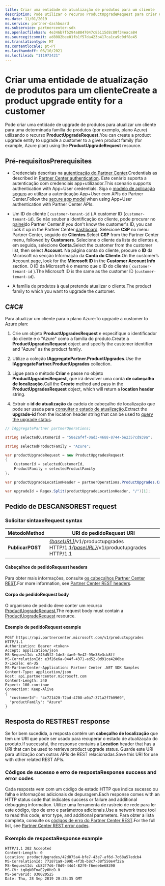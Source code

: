 ```yaml
---
title: Criar uma entidade de atualização de produtos para um cliente
description: Pode utilizar o recurso ProductUpgradeRequest para criar uma entidade de upgrade de produtos para atualizar um cliente para uma determinada família de produtos.
ms.date: 11/01/2019
ms.service: partner-dashboard
ms.subservice: partnercenter-sdk
ms.openlocfilehash: 4e346b7f5294a8847047c85115d8c80f34eaca84
ms.sourcegitcommit: ad8082bee01fb1f57da423b417ca1ca9c0df8e45
ms.translationtype: MT
ms.contentlocale: pt-PT
ms.lasthandoff: 06/10/2021
ms.locfileid: "111973421"
---
```

# <a name="create-a-product-upgrade-entity-for-a-customer"></a><span data-ttu-id="13d6a-103">Criar uma entidade de atualização de produtos para um cliente</span><span class="sxs-lookup"><span data-stu-id="13d6a-103">Create a product upgrade entity for a customer</span></span>

<span data-ttu-id="13d6a-104">Pode criar uma entidade de upgrade de produtos para atualizar um cliente para uma determinada família de produtos (por exemplo, plano Azure) utilizando o recurso **ProductUpgradeRequest.**</span><span class="sxs-lookup"><span data-stu-id="13d6a-104">You can create a product upgrade entity to upgrade a customer to a given product family (for example, Azure plan) using the **ProductUpgradeRequest** resource.</span></span>

## <a name="prerequisites"></a><span data-ttu-id="13d6a-105">Pré-requisitos</span><span class="sxs-lookup"><span data-stu-id="13d6a-105">Prerequisites</span></span>

- <span data-ttu-id="13d6a-106">Credenciais descritas na [autenticação do Partner Center](partner-center-authentication.md).</span><span class="sxs-lookup"><span data-stu-id="13d6a-106">Credentials as described in [Partner Center authentication](partner-center-authentication.md).</span></span> <span data-ttu-id="13d6a-107">Este cenário suporta a autenticação com credenciais app+utilizador.</span><span class="sxs-lookup"><span data-stu-id="13d6a-107">This scenario supports authentication with App+User credentials.</span></span> <span data-ttu-id="13d6a-108">Siga o [modelo de aplicação seguro](enable-secure-app-model.md) ao utilizar a autenticação App+User com APIs do Partner Center.</span><span class="sxs-lookup"><span data-stu-id="13d6a-108">Follow the [secure app model](enable-secure-app-model.md) when using App+User authentication with Partner Center APIs.</span></span>

- <span data-ttu-id="13d6a-109">Um ID do cliente ( `customer-tenant-id` ).</span><span class="sxs-lookup"><span data-stu-id="13d6a-109">A customer ID (`customer-tenant-id`).</span></span> <span data-ttu-id="13d6a-110">Se não souber a identificação do cliente, pode procurar no [painel](https://partner.microsoft.com/dashboard)do Partner Center.</span><span class="sxs-lookup"><span data-stu-id="13d6a-110">If you don't know the customer's ID, you can look it up in the Partner Center [dashboard](https://partner.microsoft.com/dashboard).</span></span> <span data-ttu-id="13d6a-111">Selecione **CSP** no menu Partner Center, seguido de **Clientes**.</span><span class="sxs-lookup"><span data-stu-id="13d6a-111">Select **CSP** from the Partner Center menu, followed by **Customers**.</span></span> <span data-ttu-id="13d6a-112">Selecione o cliente da lista de clientes e, em seguida, selecione **Conta.**</span><span class="sxs-lookup"><span data-stu-id="13d6a-112">Select the customer from the customer list, then select **Account**.</span></span> <span data-ttu-id="13d6a-113">Na página conta do cliente, procure o **ID** da Microsoft na secção Informação da **Conta do Cliente.**</span><span class="sxs-lookup"><span data-stu-id="13d6a-113">On the customer’s Account page, look for the **Microsoft ID** in the **Customer Account Info** section.</span></span> <span data-ttu-id="13d6a-114">O ID da Microsoft é o mesmo que o ID do cliente ( `customer-tenant-id` ).</span><span class="sxs-lookup"><span data-stu-id="13d6a-114">The Microsoft ID is the same as the customer ID  (`customer-tenant-id`).</span></span>

- <span data-ttu-id="13d6a-115">A família de produtos à qual pretende atualizar o cliente.</span><span class="sxs-lookup"><span data-stu-id="13d6a-115">The product family to which you want to upgrade the customer.</span></span>

## <a name="c"></a><span data-ttu-id="13d6a-116">C\#</span><span class="sxs-lookup"><span data-stu-id="13d6a-116">C\#</span></span>

<span data-ttu-id="13d6a-117">Para atualizar um cliente para o plano Azure:</span><span class="sxs-lookup"><span data-stu-id="13d6a-117">To upgrade a customer to Azure plan:</span></span>

1. <span data-ttu-id="13d6a-118">Crie um objeto **ProductUpgradesRequest** e especifique o identificador do cliente e o "Azure" como a família do produto.</span><span class="sxs-lookup"><span data-stu-id="13d6a-118">Create a **ProductUpgradesRequest** object and specify the customer identifier and "Azure" as the product family.</span></span>

2. <span data-ttu-id="13d6a-119">Utilize a coleção **IAggregatePartner.ProductUpgrades.**</span><span class="sxs-lookup"><span data-stu-id="13d6a-119">Use the **IAggregatePartner.ProductUpgrades** collection.</span></span>

3. <span data-ttu-id="13d6a-120">Ligue para o método **Criar** e passe no objeto **ProductUpgradesRequest,** que irá devolver uma corda **de cabeçalho de localização.**</span><span class="sxs-lookup"><span data-stu-id="13d6a-120">Call the **Create** method and pass in the **ProductUpgradesRequest** object, which will return a **location header** string.</span></span>

4. <span data-ttu-id="13d6a-121">Extrair o **id de atualização** da cadeia de cabeçalho de localização que pode ser usada para [consultar o estado de atualização](get-product-upgrade-status.md).</span><span class="sxs-lookup"><span data-stu-id="13d6a-121">Extract the **upgrade-id** from the location header string that can be used to [query the upgrade status](get-product-upgrade-status.md).</span></span>

```csharp
// IAggregatePartner partnerOperations;

string selectedCustomerId = "58e2af4f-0ad3-4688-8744-be2357cd939a";

string selectedProductFamily = "Azure";

var productUpgradeRequest = new ProductUpgradesRequest
{
    CustomerId = selectedCustomerId,
    ProductFamily = selectedProductFamily
};

var productUpgradeLocationHeader = partnerOperations.ProductUpgrades.Create(productUpgradeRequest);

var upgradeId = Regex.Split(productUpgradeLocationHeader, "/")[1];

```

## <a name="rest-request"></a><span data-ttu-id="13d6a-122">Pedido de DESCANSO</span><span class="sxs-lookup"><span data-stu-id="13d6a-122">REST request</span></span>

### <a name="request-syntax"></a><span data-ttu-id="13d6a-123">Solicitar sintaxe</span><span class="sxs-lookup"><span data-stu-id="13d6a-123">Request syntax</span></span>

| <span data-ttu-id="13d6a-124">Método</span><span class="sxs-lookup"><span data-stu-id="13d6a-124">Method</span></span>   | <span data-ttu-id="13d6a-125">URI do pedido</span><span class="sxs-lookup"><span data-stu-id="13d6a-125">Request URI</span></span>                                                                                   |
|----------|-----------------------------------------------------------------------------------------------|
| <span data-ttu-id="13d6a-126">**Publicar**</span><span class="sxs-lookup"><span data-stu-id="13d6a-126">**POST**</span></span> | <span data-ttu-id="13d6a-127">[*{baseURL}*](partner-center-rest-urls.md)/v1/productupgrades HTTP/1.1</span><span class="sxs-lookup"><span data-stu-id="13d6a-127">[*{baseURL}*](partner-center-rest-urls.md)/v1/productupgrades HTTP/1.1</span></span> |

#### <a name="request-headers"></a><span data-ttu-id="13d6a-128">Cabeçalhos do pedido</span><span class="sxs-lookup"><span data-stu-id="13d6a-128">Request headers</span></span>

<span data-ttu-id="13d6a-129">Para obter mais informações, consulte [os cabeçalhos Partner Center REST](headers.md).</span><span class="sxs-lookup"><span data-stu-id="13d6a-129">For more information, see [Partner Center REST headers](headers.md).</span></span>

#### <a name="request-body"></a><span data-ttu-id="13d6a-130">Corpo do pedido</span><span class="sxs-lookup"><span data-stu-id="13d6a-130">Request body</span></span>

<span data-ttu-id="13d6a-131">O organismo de pedido deve conter um recurso [ProductUpgradeRequest.](product-upgrade-resources.md#productupgraderequest)</span><span class="sxs-lookup"><span data-stu-id="13d6a-131">The request body must contain a [ProductUpgradeRequest](product-upgrade-resources.md#productupgraderequest) resource.</span></span>

#### <a name="request-example"></a><span data-ttu-id="13d6a-132">Exemplo de pedido</span><span class="sxs-lookup"><span data-stu-id="13d6a-132">Request example</span></span>

```http
POST https://api.partnercenter.microsoft.com/v1/productupgrades HTTP/1.1
Authorization: Bearer <token>
Accept: application/json
MS-RequestId: c245d5f2-1de3-4ae0-9e42-95e38e3cb8ff
MS-CorrelationId: e3f26e6a-044f-4371-ad52-0d91ce4200be
X-Locale: en-US
MS-PartnerCenter-Application: Partner Center .NET SDK Samples
Content-Type: application/json
Host: api.partnercenter.microsoft.com
Content-Length: 340
Expect: 100-continue
Connection: Keep-Alive
{
  "customerId": "4c721420-72ad-4708-a0a7-371a2f7b0969",
  "productFamily": "Azure"
}
```

## <a name="rest-response"></a><span data-ttu-id="13d6a-133">Resposta do REST</span><span class="sxs-lookup"><span data-stu-id="13d6a-133">REST response</span></span>

<span data-ttu-id="13d6a-134">Se for bem sucedida, a resposta contém um **cabeçalho de localização** que tem um URI que pode ser usado para recuperar o estado de atualização do produto.</span><span class="sxs-lookup"><span data-stu-id="13d6a-134">If successful, the response contains a **Location** header that has a URI that can be used to retrieve product upgrade status.</span></span> <span data-ttu-id="13d6a-135">Guarde este URI para utilização com outras APIs de REST relacionadas.</span><span class="sxs-lookup"><span data-stu-id="13d6a-135">Save this URI for use with other related REST APIs.</span></span>

### <a name="response-success-and-error-codes"></a><span data-ttu-id="13d6a-136">Códigos de sucesso e erro de resposta</span><span class="sxs-lookup"><span data-stu-id="13d6a-136">Response success and error codes</span></span>

<span data-ttu-id="13d6a-137">Cada resposta vem com um código de estado HTTP que indica sucesso ou falha e informações adicionais de depuragem.</span><span class="sxs-lookup"><span data-stu-id="13d6a-137">Each response comes with an HTTP status code that indicates success or failure and additional debugging information.</span></span> <span data-ttu-id="13d6a-138">Utilize uma ferramenta de rastreio de rede para ler este código, tipo de erro e parâmetros adicionais.</span><span class="sxs-lookup"><span data-stu-id="13d6a-138">Use a network trace tool to read this code, error type, and additional parameters.</span></span> <span data-ttu-id="13d6a-139">Para obter a lista completa, consulte os [códigos de erro do Partner Center REST](error-codes.md).</span><span class="sxs-lookup"><span data-stu-id="13d6a-139">For the full list, see [Partner Center REST error codes](error-codes.md).</span></span>

### <a name="response-example"></a><span data-ttu-id="13d6a-140">Exemplo de resposta</span><span class="sxs-lookup"><span data-stu-id="13d6a-140">Response example</span></span>

```http
HTTP/1.1 202 Accepted
Content-Length: 0
Location: productUpgrades/42d075a4-bfe7-43e7-af6d-7c68a57edcb4
MS-CorrelationId: 772871a9-399b-4f3b-b8c7-38f550e4f22a
MS-RequestId: cb82f7d6-f0d9-44d4-82f9-f6eee6e68390
MS-CV: iqOqN0FnaE2y0HcD.0
MS-ServerId: 030020525
Date: Thu, 28 Sep 2019 20:35:35 GMT
```
